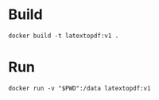 # Build
```
docker build -t latextopdf:v1 .
```

# Run
```
docker run -v "$PWD":/data latextopdf:v1
```

